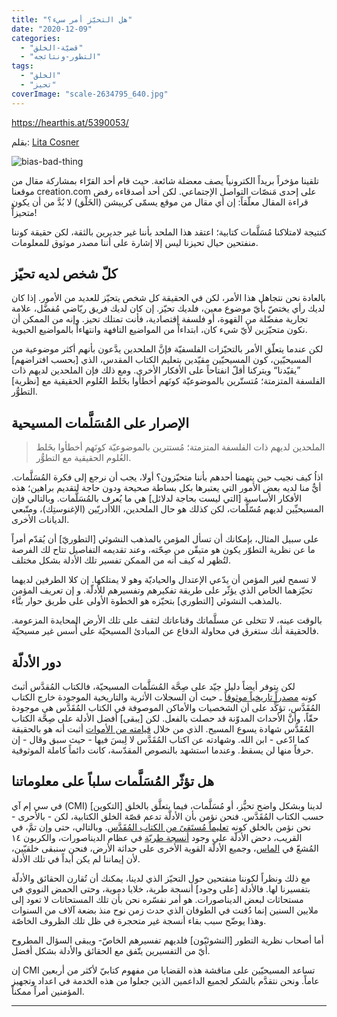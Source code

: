 ```yaml
---
title: "هل التحيّز أمر سيء؟"
date: "2020-12-09"
categories: 
  - "قضيّة-الخلق"
  - "التطور-ونتائجه"
tags: 
  - "الخلق"
  - "تحيز"
coverImage: "scale-2634795_640.jpg"
---
```


https://hearthis.at/5390053/

بقلم: [Lita Cosner](https://creation.com/lita-cosner)

![bias-bad-thing](images/bias-bad-thing.jpg)

تلقينا مؤخراً بريداً الكترونياً يصف معضلة شائعة. حيث قام أحد القرّاء بمشاركة مقال من موقعنا creation.com على إحدى مَنصّات التواصل الإجتماعي. لكن أحد أصدقاءه رفض قراءة المقال معلّقاً: إن أي مقال من موقع يسمّى كرييشن (الخَلْق) لا بُدَّ من أن يكون متحيزاًّ! 

كنتيجة لامتلاكنا مُسَلَّمات كتابية؛ اعتقد هذا الملحد بأننا غير جديرين بالثقة، لكن حقيقة كوننا منفتحين حيال تحيزنا ليس إلا إشارة على أننا مصدر موثوق للمعلومات.

## كلّ شخص لديه تحيّز 

بالعادة نحن نتجاهل هذا الأمر، لكن في الحقيقة كل شخص يتحيّز للعديد من الأمور. إذا كان لديك رأي يختصّ بأيّ موضوع معين، فلديك تحيّز. إن كان لديك فريق ريّاضي مُفضَّل، علامة تجارية مفضّلة من القهوة، أو فلسفة إقتصادية، فأنت تمتلك تحيز. وإنه من الممكن أن نكون متحيّزين لأيّ شيء كان، ابتداءاً من المواضيع التافهة وانتهاءاً بالمواضيع الحيوية.

لكن عندما يتعلّق الأمر بالتحيّزات الفلسفيّة فإنَّ الملحدين يدَّعون بأنهم أكثر موضوعية من المسيحيّين، كون المسيحيّين مقيّدين بتعليم الكتاب المقدس، الذي \[بحسب افتراضهم\] ”يقيّدنا“ ويتركنا أقلّ انفتاحاً على الأفكار الأخرى. ومع ذلك فإن الملحدين لديهم ذات الفلسفة المتزمتة؛ مُتستّرين بالموضوعيّة كونَهم أخطأوا بخَلط العُلوم الحقيقية مع \[نظرية\] التطوُّر.

## الإصرار على المُسَلَّمات المسيحية

> الملحدين لديهم ذات الفلسفة المتزمتة؛ مُستترين بالموضوعيّة كونَهم أخطأوا بخَلط العُلوم الحقيقية مع التطوُّر.

اذاُ كيف نجيب حين يتهمنا أحدهم بأننا متحيّزون؟ أولا، يجب أن نرجع إلى فكرة المُسَلَّمات. أيٌّ منا لديه بعض الأمور التي يعتبرها بكل بساطة صحيحة ودون حاجة لتقديم براهين؛ هذه الأفكار الأساسية \[التي ليست بحاجة لدلائل\] هي ما يُعرف بالمُسَلَّمات. وبالتالي فإن المسيحيِّين لديهم مُسّلَّمات، لكن كذلك هو حال الملحدين، اللاأدريّين (الإغنوستِك)، ومتّبعي الديانات الأخرى.

على سبيل المثال، بإمكانك أن تسأل المؤمن بالمذهب النشوئي \[التطوريّ\] أن يُقدّم أمراً ما عن نظرية التطوّر يكون هو متيقّن من صِحّته، وعند تقديمه التفاصيل تتاح لك الفرصة لتُظهر له كيف أنه من الممكن تفسير تلك الأدلة بشكل مختلف.

لا تسمح لغير المؤمن أن يدّعي الإعتدال والحياديّة وهو لا يمتلكها. إن كلا الطرفين لديهما تحيّزهما الخاص الذي يؤثّر على طريقة تفكيرهم وتفسيرهم للأدلّة. و إن تعريف المؤمن بالمذهب النشوئي \[التطوري\] بتحيّزه هو الخطوة الأولى على طريق حوار بنَّاء.

بالوقت عينه، لا تتخلى عن مسلَّماتك وقناعاتك لتقف على تلك الأرض المحايدة المزعومة. فالحقيقة أنك ستغرق في محاولة الدفاع عن المبادئ المسيحيّة على أُسس غير مسيحيّة.

## دور الأدلّة 

لكن يتوفر أيضاً دليل جيّد على صِحَّة المُسَلَّمات المسيحيّة، فالكتاب المُقدَّس أثبتَ كونه [مصدراً تاريخياً موثوقاً](https://creation.com/bible-historical-reliable) ـ حيث أن السجلات الأثرية والتاريخية الموجودة خارج الكتاب المُقَدَّس، تؤكِّد على أن الشخصيات والأماكن الموصوفة في الكتاب المُقَدَّس هي موجودة حقّاً، وأنَّ الأحداث المدوّنة قد حصلت بالفعل. لكن \[يبقى\] أفضل الأدلة على صِحَّة الكتاب المُقَدَّس شهادة يسوع المسيح. الذي من خلال [قيامته من الأموات](https://creation.com/resurrection) أثبت أنه هو بالحقيقة كما ادّعى - ابن الله. وشهادته عن اكتاب المُقَدَّس لا لِبسَ فيها - حيث سبق وقال - إن حرفاً منها لن يسقط. وعندما استشهد بالنصوص المقدّسة، كانت دائماً كاملة الموثوقية.

## هل تؤثّر المُسَلَّمات سلباً على معلوماتنا

في سي إم آي (CMI) لدينا وبشكل واضح تحيُّز، أو مُسَلَّمات، فيما يتعلَّق بالخلق \[التكوين\] حسب الكتاب المُقَدَّس. فنحن نؤمن بأن الأدلّة تدعم قصّة الخلق الكتابية، لكن - بالأحرى - نحن نؤمن بالخلق كونه [تعليماً مُستَقىً من الكتاب المُقَدَّس](https://creation.com/%D9%83%D9%8A%D9%81-%D9%8A%D8%B9%D9%84%D9%85-%D8%A7%D9%84%D9%83%D8%AA%D8%A7%D8%A8-%D8%A7%D9%84%D9%85%D9%82%D8%AF%D8%B3-%D8%B9%D9%85%D8%B1-%D8%A7%D9%84%D8%A3%D8%B1%D8%B6-%D9%A6%D9%A0%D9%A0%D9%A0). وبالتالي، حتى وإن تمَّ، في القريب، دحض الأدلّة على وجود [أنسجة طريّة](https://creation.com/triceratops-soft-tissue) في عظام الديناصورات، والكربون ١٤ المُشعّ في [الماس](https://creation.com/diamonds-a-creationists-best-friend)، وجميع الأدلّة القوية الأخرى على حداثة الأرض، فنحن سنبقى خلقيّين، لأن إيماننا لم يكن أبداً في تلك الأدلة.

مع ذلك ونظراً لكوننا منفتحين حول التحيّز الذي لدينا، يمكنك أن تُقارن الحقائق والأدلّة بتفسيرنا لها. فالأدلة \[على وجود\] أنسجة طرية، خلايا دموية، وحتى الحمض النووي في مستحاثات لبعض الديناصورات. هو أمر نفسّره نحن بأن تلك المستحاثات لا تعود إلى ملايين السنين إنما دُفنت في الطوفان الذي حدث زمن نوح منذ بضعة آلاف من السنوات وهذا يوضّح سبب بقاء أنسجة غير متحجرة في ظل تلك الظروف الخاصّة.

أما أصحاب نظرية التطور \[النشوئيّون\] فلديهم تفسيرهم الخاصّ- ويبقى السؤال المطروح أيّ من التفسيرين يتّفق مع الحقائق والأدلة بشكل أفضل.

إن CMI تساعد المسيحيّين على مناقشة هذه القضايا من مفهوم كتابيّ لأكثر من أربعين عاماً. ونحن نتقدَّم بالشكر لجميع الداعمين الذين جعلوا من هذه الخدمة في اعداد وتجهيز المؤمنين أمراً ممكناً.

* * *
